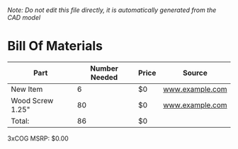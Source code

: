###### Note: Do not edit this file directly, it is automatically generated from the CAD model 
# Bill Of Materials 
 |Part|Number Needed|Price|Source| 
 |----|----------|-----|-----|
|New Item|6|$0|www.example.com|
|Wood Screw 1.25"|80|$0|www.example.com|
|Total: |86|$0| |

 3xCOG MSRP: $0.00